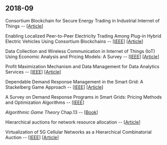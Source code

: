 
## 2018-09

Consortium Blockchain for Secure Energy Trading in Industrial Internet of Things -- [[Article](http://folk.uio.no/yanzhang/IEEETIIBlockchain2018.pdf)]

Enabling Localized Peer-to-Peer Electricity 
Trading Among Plug-in Hybrid Electric Vehicles 
Using Consortium Blockchains -- [[IEEE](https://ieeexplore.ieee.org/abstract/document/7935397/)] [[Article](http://folk.uio.no/yanzhang/IEEETII2017Blockchain.pdf)]

Data Collection and Wireless Communication in Internet of Things (IoT) Using Economic Analysis and Pricing Models: A Survey -- [[IEEE](https://ieeexplore.ieee.org/abstract/document/7496795/)] [[Article](https://arxiv.org/pdf/1608.03475.pdf)] 

Profit Maximization Mechanism and Data Management for Data Analytics Services -- [[IEEE](https://ieeexplore.ieee.org/abstract/document/8326475/)] [[Article](https://ieeexplore.ieee.org/stamp/stamp.jsp?tp=&arnumber=8326475)]

Dependable Demand Response Management in the Smart Grid: A Stackelberg Game Approach -- [[IEEE](https://ieeexplore.ieee.org/abstract/document/6464552/)] [[Article](https://folk.uio.no/yanzhang/IEEETSGMar2013.pdf)]

A Survey on Demand Response Programs in Smart Grids: Pricing Methods and Optimization Algorithms -- [[IEEE](https://ieeexplore.ieee.org/document/6861959/)]

*Algorithmic Game Theory* Chap.13 -- [[Book](https://books.google.com.hk/books?hl=en&lr=&id=YCu2alSw0w8C&oi=fnd&pg=PR5&dq=algorithmic+game+theory&ots=aNANyRplCa&sig=EdVKqOuG7HarnhDz81j4QQUqDr8&redir_esc=y#v=onepage&q=algorithmic%20game%20theory&f=false)]

Hierarchical auctions for network resource allocation -- [[Article](https://www.ocf.berkeley.edu/~twy/docs/TaJa11gamenets.pdf)]

Virtualization of 5G Cellular Networks as a Hierarchical Combinatorial Auction -- [[IEEE](https://ieeexplore.ieee.org/abstract/document/7348713)] [[Article](https://arxiv.org/pdf/1511.08256)]








